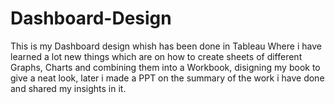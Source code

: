 # Dashboard-Design
This is my Dashboard design whish has been done in Tableau
Where i have learned a lot new things which are on how to create sheets of different Graphs, Charts and combining them into a Workbook, disigning my book to give a neat look, later i made a PPT on the summary of the work i have done and shared my insights in it.
